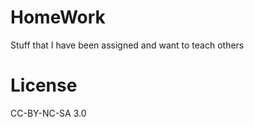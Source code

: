 HomeWork
========

Stuff that I have been assigned and want to teach others

License
========

CC-BY-NC-SA 3.0
